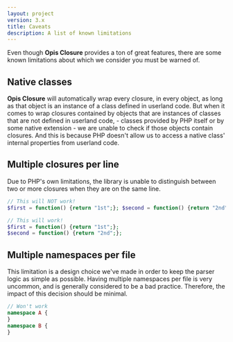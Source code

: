 ```yaml
---
layout: project
version: 3.x
title: Caveats
description: A list of known limitations
---
```


Even though **Opis Closure** provides a ton of great features, there are some known limitations about which we consider
you must be warned of.

## Native classes

**Opis Closure** will automatically wrap every closure, in every object, as long as that object is an instance of a class 
defined in userland code. But when it comes to wrap closures contained by objects that are instances of classes that are 
not defined in userland code, - classes provided by PHP itself or by some native extension - we are unable to check
if those objects contain closures. And this is because PHP doesn't allow us to access a native class' 
internal properties from userland code. 

## Multiple closures per line

Due to PHP's own limitations, the library is unable to distinguish between two or more closures when they are
on the same line.

```php
// This will NOT work!
$first = function() {return "1st";}; $second = function() {return "2nd";};

// This will work!
$first = function() {return "1st";};
$second = function() {return "2nd";};
```

## Multiple namespaces per file

This limitation is a design choice we've made in order to keep the parser logic as simple as possible.
Having multiple namespaces per file is very uncommon, and is generally considered to be a bad practice. 
Therefore, the impact of this decision should be minimal.

```php
// Won't work
namespace A {
}
namespace B {
}
```
